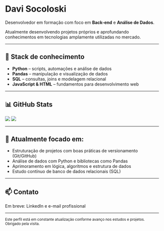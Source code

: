 # Davi Socoloski

Desenvolvedor em formação com foco em **Back-end** e **Análise de Dados**.

Atualmente desenvolvendo projetos próprios e aprofundando conhecimentos em tecnologias amplamente utilizadas no mercado.

---

## 🧰 Stack de conhecimento

- **Python** – scripts, automações e análise de dados  
- **Pandas** – manipulação e visualização de dados  
- **SQL** – consultas, joins e modelagem relacional  
- **JavaScript & HTML** – fundamentos para desenvolvimento web

---

## 📊 GitHub Stats

<p align=\"left\">
  <img height=\"150em\" src=\"https://github-readme-stats.vercel.app/api?username=davisocoloski1&show_icons=true&theme=default\" />
  <img height=\"150em\" src=\"https://github-readme-stats.vercel.app/api/top-langs/?username=davisocoloski1&layout=compact&theme=default\" />
</p>

---

## 📌 Atualmente focado em:

- Estruturação de projetos com boas práticas de versionamento (Git/GitHub)  
- Análise de dados com Python e bibliotecas como Pandas  
- Aprimoramento em lógica, algoritmos e estrutura de dados  
- Estudo contínuo de banco de dados relacionais (SQL)

---

## 📫 Contato

Em breve: LinkedIn e e-mail profissional

---

<sub>Este perfil está em constante atualização conforme avanço nos estudos e projetos. Obrigado pela visita.</sub>